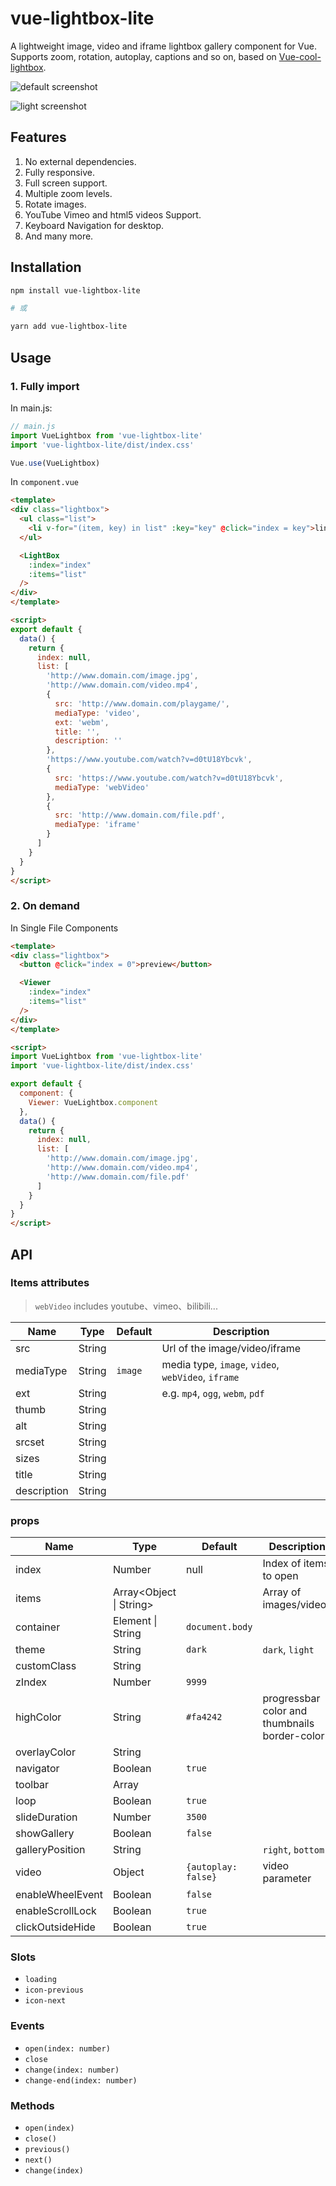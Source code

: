 # vue-lightbox-lite

A lightweight image, video and iframe lightbox gallery component for Vue. Supports zoom, rotation, autoplay, captions  and so on, based on [Vue-cool-lightbox](https://github.com/lucaspulliese/vue-cool-lightbox).

![default screenshot](./src/assets/screen_default.jpg)

![light screenshot](./src/assets/screen_light.jpg)


## Features
1. No external dependencies.
2. Fully responsive.
3. Full screen support.
4. Multiple zoom levels.
5. Rotate images.
6. YouTube Vimeo and html5 videos Support.
7. Keyboard Navigation for desktop.
8. And many more.


## Installation

```bash
npm install vue-lightbox-lite

# 或

yarn add vue-lightbox-lite
```

## Usage

### 1. Fully import

In main.js:
```js
// main.js
import VueLightbox from 'vue-lightbox-lite'
import 'vue-lightbox-lite/dist/index.css'

Vue.use(VueLightbox)
```

In `component.vue`
```html
<template>
<div class="lightbox">
  <ul class="list">
    <li v-for="(item, key) in list" :key="key" @click="index = key">link - {{ key }}</li>
  </ul>

  <LightBox
    :index="index"
    :items="list"
  />
</div>
</template>

<script>
export default {
  data() {
    return {
      index: null,
      list: [
        'http://www.domain.com/image.jpg',
        'http://www.domain.com/video.mp4',
        {
          src: 'http://www.domain.com/playgame/',
          mediaType: 'video',
          ext: 'webm',
          title: '',
          description: ''
        },
        'https://www.youtube.com/watch?v=d0tU18Ybcvk',
        {
          src: 'https://www.youtube.com/watch?v=d0tU18Ybcvk',
          mediaType: 'webVideo'
        },
        {
          src: 'http://www.domain.com/file.pdf',
          mediaType: 'iframe'
        }
      ]
    }
  }
}
</script>
```

### 2. On demand

In Single File Components

```html
<template>
<div class="lightbox">
  <button @click="index = 0">preview</button>

  <Viewer
    :index="index"
    :items="list"
  />
</div>
</template>

<script>
import VueLightbox from 'vue-lightbox-lite'
import 'vue-lightbox-lite/dist/index.css'

export default {
  component: {
    Viewer: VueLightbox.component
  },
  data() {
    return {
      index: null,
      list: [
        'http://www.domain.com/image.jpg',
        'http://www.domain.com/video.mp4',
        'http://www.domain.com/file.pdf'
      ]
    }
  }
}
</script>
```


## API

### Items attributes

> `webVideo` includes youtube、vimeo、bilibili...

| Name        | Type   | Default | Description                                         |
| ----------- | ------ | ------- | --------------------------------------------------- |
| src         | String |         | Url of the image/video/iframe                       |
| mediaType   | String | `image` | media type,  `image`, `video`, `webVideo`, `iframe` |
| ext         | String |         | e.g. `mp4`, `ogg`, `webm`, `pdf`                    |
| thumb       | String |         |                                                     |
| alt         | String |         |                                                     |
| srcset      | String |         |                                                     |
| sizes       | String |         |                                                     |
| title       | String |         |                                                     |
| description | String |         |                                                     |


### props

| Name             | Type                    | Default             | Description                                   |
| ---------------- | ----------------------- | ------------------- | --------------------------------------------- |
| index            | Number                  | null                | Index of items to open                        |
| items            | Array<Object \| String> |                     | Array of images/videos                        |
| container        | Element \| String       | `document.body`     |                                               |
| theme            | String                  | `dark`              | `dark`, `light`                               |
| customClass      | String                  |                     |                                               |
| zIndex           | Number                  | `9999`              |                                               |
| highColor        | String                  | `#fa4242`           | progressbar color and thumbnails border-color |
| overlayColor     | String                  |                     |                                               |
| navigator        | Boolean                 | `true`              |                                               |
| toolbar          | Array<String>           |                     |                                               |
| loop             | Boolean                 | `true`              |                                               |
| slideDuration    | Number                  | `3500`              |                                               |
| showGallery      | Boolean                 | `false`             |                                               |
| galleryPosition  | String                  |                     | `right`, `bottom`                             |
| video            | Object                  | `{autoplay: false}` | video parameter                               |
| enableWheelEvent | Boolean                 | `false`             |                                               |
| enableScrollLock | Boolean                 | `true`              |                                               |
| clickOutsideHide | Boolean                 | `true`              |                                               |



### Slots
- `loading`
- `icon-previous`
- `icon-next`

### Events

- `open(index: number)`
- `close`
- `change(index: number)`
- `change-end(index: number)`


### Methods

- `open(index)`
- `close()`
- `previous()`
- `next()`
- `change(index)`

